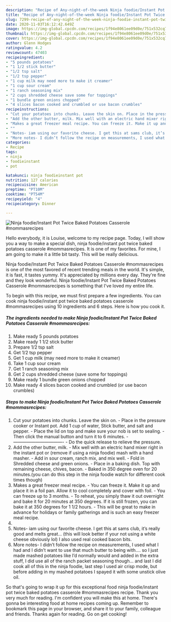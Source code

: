 ```yaml
---
description: "Recipe of Any-night-of-the-week Ninja foodie/Instant Pot Twice Baked Potatoes Casserole #mommasrecipes"
title: "Recipe of Any-night-of-the-week Ninja foodie/Instant Pot Twice Baked Potatoes Casserole #mommasrecipes"
slug: 7299-recipe-of-any-night-of-the-week-ninja-foodie-instant-pot-twice-baked-potatoes-casserole-mommasrecipes
date: 2020-11-03T16:12:42.649Z
image: https://img-global.cpcdn.com/recipes/1f94e8061ee09d0e/751x532cq70/ninja-foodieinstant-pot-twice-baked-potatoes-casserole-mommasrecipes-recipe-main-photo.jpg
thumbnail: https://img-global.cpcdn.com/recipes/1f94e8061ee09d0e/751x532cq70/ninja-foodieinstant-pot-twice-baked-potatoes-casserole-mommasrecipes-recipe-main-photo.jpg
cover: https://img-global.cpcdn.com/recipes/1f94e8061ee09d0e/751x532cq70/ninja-foodieinstant-pot-twice-baked-potatoes-casserole-mommasrecipes-recipe-main-photo.jpg
author: Glenn Hodges
ratingvalue: 4.2
reviewcount: 47403
recipeingredient:
- "5 pounds potatoes"
- "1 1/2 stick butter"
- "1/2 tsp salt"
- "1/2 tsp pepper"
- "1 cup milk may need more to make it creamer"
- "1 cup sour cream"
- "1 ranch seasoning mix"
- "2 cups shredded cheese save some for toppings"
- "1 bundle green onions chopped"
- "4 slices bacon cooked and crumbled or use bacon crumbles"
recipeinstructions:
- "Cut your potatoes into chunks. Leave the skin on. Place in the pressure cooker or Instant pot. Add 1 cup of water, Stick butter, and salt and pepper. Place the lid on top and make sure your nob is set to sealing. Then click the manual button and turn it to 6 minutes. ———————————- Do the quick release to relieve the pressure."
- "Add the other butter, milk. Mix well with an electric hand mixer right in the instant pot or (remove if using a ninja foodie) mash with a hand masher. Add in sour cream, ranch mix, and mix well. Fold in Shredded cheese and green onions. Place in a baking dish. Top with remaining cheese, chives, bacon. Baked in 350 degree oven for 20 minutes.(you can do this step in the ninja foodie watch for different cook times though)"
- "Makes a great freezer meal recipe. You can freeze it. Make it up and place it in a foil pan. Allow it to cool completely and cover with foil. You can freeze up to 3 months. To reheat, you simply thaw it out overnight and bake it for 20 minutes at 350 degrees. If it is still frozen, you can bake it at 350 degrees for 1 1/2 hours. This will be great to make in advance for holidays or family gatherings and is such an easy freezer meal recipe."
- ""
- "Notes- iam using our favorite cheese. I get this at sams club, it’s really good and melts great... (this will look better if your not using a white cheese obviously lol) I also used real cooked bacon bits."
- "More notes- I didn’t follow the recipe on measurements, I used what I had and I didn’t want to use that much butter to being with.... so I just made mashed potatoes like I’d normally would and added in the extra stuff, I did use all of the ranch packet seasoning though... and last I did cook all of this in the ninja foodie, last step I used air crisp mode, but before adding in my mashed potatoes I spayed it with some unstick olive oil."
categories:
- Recipe
tags:
- ninja
- foodieinstant
- pot

katakunci: ninja foodieinstant pot 
nutrition: 127 calories
recipecuisine: American
preptime: "PT10M"
cooktime: "PT54M"
recipeyield: "4"
recipecategory: Dinner

---
```



![Ninja foodie/Instant Pot Twice Baked Potatoes Casserole #mommasrecipes](https://img-global.cpcdn.com/recipes/1f94e8061ee09d0e/751x532cq70/ninja-foodieinstant-pot-twice-baked-potatoes-casserole-mommasrecipes-recipe-main-photo.jpg)

Hello everybody, it is Louise, welcome to my recipe page. Today, I will show you a way to make a special dish, ninja foodie/instant pot twice baked potatoes casserole #mommasrecipes. It is one of my favorites. For mine, I am going to make it a little bit tasty. This will be really delicious.



Ninja foodie/Instant Pot Twice Baked Potatoes Casserole #mommasrecipes is one of the most favored of recent trending meals in the world. It's simple, it is fast, it tastes yummy. It's appreciated by millions every day. They're fine and they look wonderful. Ninja foodie/Instant Pot Twice Baked Potatoes Casserole #mommasrecipes is something that I've loved my entire life.


To begin with this recipe, we must first prepare a few ingredients. You can cook ninja foodie/instant pot twice baked potatoes casserole #mommasrecipes using 10 ingredients and 6 steps. Here is how you cook it.

<!--inarticleads1-->

##### The ingredients needed to make Ninja foodie/Instant Pot Twice Baked Potatoes Casserole #mommasrecipes:

1. Make ready 5 pounds potatoes
1. Make ready 1 1/2 stick butter
1. Prepare 1/2 tsp salt
1. Get 1/2 tsp pepper
1. Get 1 cup milk (may need more to make it creamer)
1. Take 1 cup sour cream
1. Get 1 ranch seasoning mix
1. Get 2 cups shredded cheese (save some for toppings)
1. Make ready 1 bundle green onions chopped
1. Make ready 4 slices bacon cooked and crumbled (or use bacon crumbles)




<!--inarticleads2-->

##### Steps to make Ninja foodie/Instant Pot Twice Baked Potatoes Casserole #mommasrecipes:

1. Cut your potatoes into chunks. Leave the skin on. - Place in the pressure cooker or Instant pot. Add 1 cup of water, Stick butter, and salt and pepper. - Place the lid on top and make sure your nob is set to sealing. - Then click the manual button and turn it to 6 minutes. - ———————————- - Do the quick release to relieve the pressure.
1. Add the other butter, milk. - Mix well with an electric hand mixer right in the instant pot or (remove if using a ninja foodie) mash with a hand masher. - Add in sour cream, ranch mix, and mix well. - Fold in Shredded cheese and green onions. - Place in a baking dish. Top with remaining cheese, chives, bacon. - Baked in 350 degree oven for 20 minutes.(you can do this step in the ninja foodie watch for different cook times though)
1. Makes a great freezer meal recipe. - You can freeze it. Make it up and place it in a foil pan. Allow it to cool completely and cover with foil. - You can freeze up to 3 months. - To reheat, you simply thaw it out overnight and bake it for 20 minutes at 350 degrees. If it is still frozen, you can bake it at 350 degrees for 1 1/2 hours. - This will be great to make in advance for holidays or family gatherings and is such an easy freezer meal recipe.
1. 
1. Notes- iam using our favorite cheese. I get this at sams club, it’s really good and melts great... (this will look better if your not using a white cheese obviously lol) I also used real cooked bacon bits.
1. More notes- I didn’t follow the recipe on measurements, I used what I had and I didn’t want to use that much butter to being with.... so I just made mashed potatoes like I’d normally would and added in the extra stuff, I did use all of the ranch packet seasoning though... and last I did cook all of this in the ninja foodie, last step I used air crisp mode, but before adding in my mashed potatoes I spayed it with some unstick olive oil.




So that's going to wrap it up for this exceptional food ninja foodie/instant pot twice baked potatoes casserole #mommasrecipes recipe. Thank you very much for reading. I'm confident you will make this at home. There's gonna be interesting food at home recipes coming up. Remember to bookmark this page in your browser, and share it to your family, colleague and friends. Thanks again for reading. Go on get cooking!
